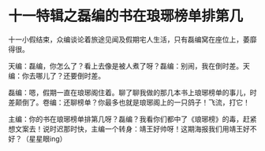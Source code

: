# 十一特辑之磊编的书在琅琊榜单排第几

十一小假结束，众编谈论着旅途见闻及假期宅人生活，只有磊编窝在座位上，萎靡得很。 

天编：磊编，你怎么了？看上去像是被人煮了呀？磊编：别闹，我在倒时差。天编：你去哪儿了？还要倒时差。 

磊编：嗯，假期一直在琅琊阁住着。聊了聊我做的那几本书上琅琊榜单的事儿，时差颠倒了。卷编：还聊榜单？你最多也就是琅琊阁上的一只鸽子！飞流，打它！ 

主编：你的书在琅琊榜单排第几呀？磊编？我看你们都中了《琅琊榜》的毒，赶紧想文案去！说时迟那时快，主编一个转身：靖王好帅呀！这期海报我们用靖王好不好？（星星眼ing）